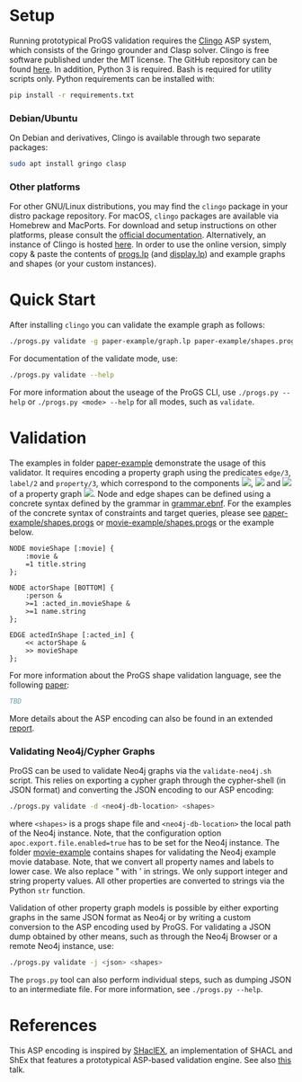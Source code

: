 # Setup

Running prototypical ProGS validation requires the [Clingo](https://potassco.org/clingo/) ASP system, which consists of the Gringo grounder and Clasp solver.
Clingo is free software published under the MIT license. The GitHub repository can be found [here](https://github.com/potassco/clingo).
In addition, Python 3 is required. Bash is required for utility scripts only. Python requirements can be installed with:

```sh
pip install -r requirements.txt
```

### Debian/Ubuntu

On Debian and derivatives, Clingo is available through two separate packages:

```sh
sudo apt install gringo clasp
```

### Other platforms

For other GNU/Linux distributions, you may find the ```clingo``` package in your distro package repository. For macOS, ```clingo``` packages are available via Homebrew and MacPorts.
For download and setup instructions on other platforms, please consult the [official documentation](https://potassco.org/doc/start/).
Alternatively, an instance of Clingo is hosted [here](https://potassco.org/clingo/run/). In order to use the online version, simply
copy & paste the contents of [progs.lp](src/progs.lp) (and [display.lp](src/display.lp)) and example graphs and shapes (or your custom instances).

# Quick Start

After installing ```clingo``` you can validate the example graph as follows:

```sh
./progs.py validate -g paper-example/graph.lp paper-example/shapes.progs
```

For documentation of the validate mode, use:

```sh
./progs.py validate --help
```

For more information about the useage of the ProGS CLI, use ```./progs.py --help``` or ```./progs.py <mode> --help``` for all modes, such as ```validate```.

# Validation

The examples in folder [paper-example](paper-example) demonstrate the usage of this validator.
It requires encoding a property graph using the predicates ```edge/3```, ```label/2``` and ```property/3```, which correspond to the components <img src="https://render.githubusercontent.com/render/math?math=\rho">, <img src="https://render.githubusercontent.com/render/math?math=\lambda"> and <img src="https://render.githubusercontent.com/render/math?math=\sigma"> of a property graph <img src="https://render.githubusercontent.com/render/math?math=G = (N,E,\rho,\lambda,\sigma)">.
Node and edge shapes can be defined using a concrete syntax defined by the grammar in [grammar.ebnf](src/grammar.ebnf).
For the examples of the concrete syntax of constraints and target queries, please see [paper-example/shapes.progs](paper-example/shapes.progs) or [movie-example/shapes.progs](movie-example/shapes.progs) or the example below.

```
NODE movieShape [:movie] { 
    :movie &
    =1 title.string 
};

NODE actorShape [BOTTOM] {
    :person &
    >=1 :acted_in.movieShape &
    >=1 name.string
};

EDGE actedInShape [:acted_in] {
    << actorShape &
    >> movieShape
};
```

For more information about the ProGS shape validation language, see the following [paper](http://www.google.de):

```bibtex
TBD
```

More details about the ASP encoding can also be found in an extended [report](http://arxiv.org/abs/2107.05566).

### Validating Neo4j/Cypher Graphs

ProGS can be used to validate Neo4j graphs via the ```validate-neo4j.sh``` script.
This relies on exporting a cypher graph through the cypher-shell (in JSON format) and converting the JSON encoding to our ASP encoding:

```sh
./progs.py validate -d <neo4j-db-location> <shapes>
```

where ```<shapes>``` is a progs shape file and ```<neo4j-db-location>``` the local path of the Neo4j instance. Note, that the configuration option ```apoc.export.file.enabled=true``` has to be set for the Neo4j instance.
The folder [movie-example](movie-example) contains shapes for validating the Neo4j example movie database.
Note, that we convert all property names and labels to lower case. We also replace " with ' in strings. We only support integer and string property values. All other properties are converted to strings via the Python ```str``` function.

Validation of other property graph models is possible by either exporting graphs in the same JSON format as Neo4j or by writing a custom conversion to the ASP encoding used by ProGS.
For validating a JSON dump obtained by other means, such as through the Neo4j Browser or a remote Neo4j instance, use:

```sh
./progs.py validate -j <json> <shapes>
```

The ```progs.py``` tool can also perform individual steps, such as dumping JSON to an intermediate file. For more information, see ```./progs.py --help```.

# References

This ASP encoding is inspired by [SHaclEX](https://github.com/weso/shaclex), an implementation of SHACL and ShEx that
features a prototypical ASP-based validation engine. See also [this](https://labra.weso.es/pdf/2018_SlidesNegationRecursionValidatingRDF.pdf) talk.
